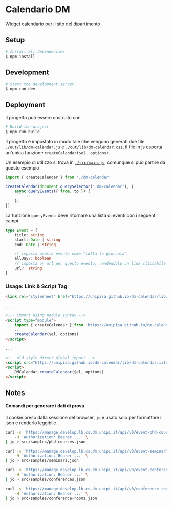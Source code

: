 # Calendario DM

Widget calendario per il sito del dipartimento

## Setup

```bash
# Install all dependencies
$ npm install
```

## Development

```bash
# Start the development server
$ npm run dev
```

## Deployment

Il progetto può essere costruito con

```bash
# Build the project
$ npm run build
```

Il progetto è impostato in modo tale che vengono generati due file [`./out/lib/dm-calendar.js`](https://unipisa.github.io/dm-calendar/lib/dm-calendar.js) e [`./out/lib/dm-calendar.css`](https://unipisa.github.io/dm-calendar/lib/dm-calendar.css), il file in js esporta un'unica funzione `createCalendar($el, options)`.

Un esempio di utilizzo si trova in [`./src/main.js`](./src/main.js), comunque si può partire da questo esempio

```js
import { createCalendar } from './dm-calendar'

createCalendar(document.querySelector('.dm-calendar'), {
    async queryEvents({ from, to }) {
        ...
    },
})
```

La funzione `queryEvents` deve ritornare una lista di eventi con i seguenti campi

```ts
type Event = {
    title: string
    start: Date | string
    end: Date | string

    // imposta questo evento come "tutta la giornata"
    allDay?: boolean
    // imposta un url per questo evento, rendendolo un link cliccabile
    url?: string
}
```

### Usage: Link & Script Tag

```html
<link rel="stylesheet" href="https://unipisa.github.io/dm-calendar/lib/dm-calendar.css">

...

<!-- import using module syntax -->
<script type="module">
    import { createCalendar } from 'https://unipisa.github.io/dm-calendar/lib/dm-calendar.js'
    ...
    createCalendar($el, options)
</script>

...

<!-- old style direct global import -->
<script src="https://unipisa.github.io/dm-calendar/lib/dm-calendar.iife.js"></script>
<script>
    DMCalendar.createCalendar($el, options)
</script>
```

## Notes

#### Comandi per generare i dati di prova 

Il cookie preso dalla sessione del browser, `jq` è usato solo per formattare il json e renderlo leggibile

```bash shell
curl -s 'https://manage.develop.lb.cs.dm.unipi.it/api/v0/event-phd-course?_limit=9999' \
    -H 'Authorization: Bearer ...' \
| jq > src/samples/phd-courses.json

curl -s 'https://manage.develop.lb.cs.dm.unipi.it/api/v0/event-seminar?_limit=9999' \
    -H 'Authorization: Bearer ...' \
| jq > src/samples/seminars.json

curl -s 'https://manage.develop.lb.cs.dm.unipi.it/api/v0/event-conference?_limit=9999' \
    -H 'Authorization: Bearer ...' \
| jq > src/samples/conferences.json

curl -s 'https://manage.develop.lb.cs.dm.unipi.it/api/v0/conference-room?_limit=9999' \
    -H 'Authorization: Bearer ...' \
| jq > src/samples/conference-rooms.json
```
